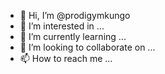 - 👋 Hi, I’m @prodigymkungo
- 👀 I’m interested in ...
- 🌱 I’m currently learning ...
- 💞️ I’m looking to collaborate on ...
- 📫 How to reach me ...

<!---
prodigymkungo/prodigymkungo is a ✨ special ✨ repository because its `README.md` (this file) appears on your GitHub profile.
You can click the Preview link to take a look at your changes.
--->
